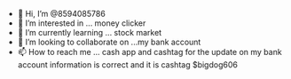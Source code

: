 - 👋 Hi, I’m @8594085786
- 👀 I’m interested in ... money clicker
- 🌱 I’m currently learning ... stock market
- 💞️ I’m looking to collaborate on ...my bank account
- 📫 How to reach me ... cash app and cashtag for the update on my bank account information is correct and it is cashtag $bigdog606

<!---
8594085786/8594085786 is a ✨ special ✨ repository because its `README.md` (this file) appears on your GitHub profile.
You can click the Preview link to take a look at your changes.
--->
